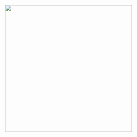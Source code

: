 <p align="center">
  <img src="https://github.com/user-attachments/assets/14a6823b-f081-4d26-8571-d974b7217798/91be7408-a469-435f-8c7d-c69c2401977a" width="400"/>
</p>
